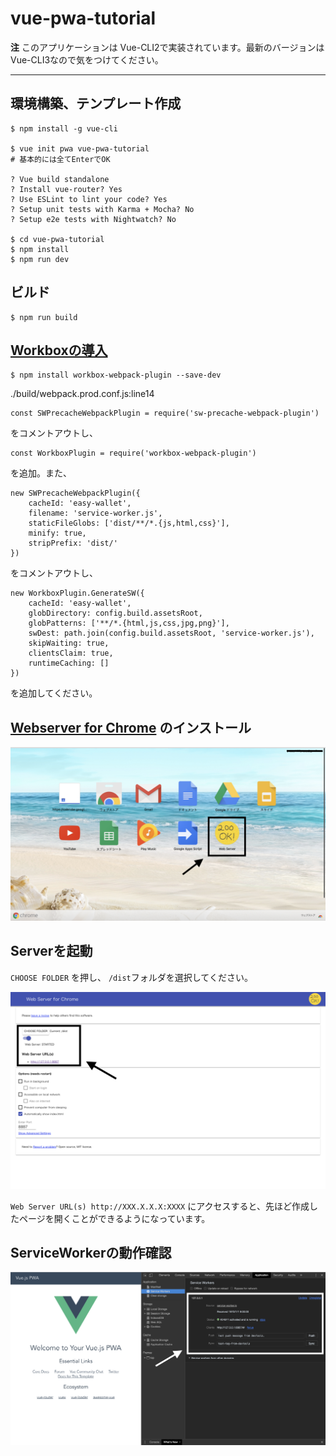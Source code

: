 # vue-pwa-tutorial

**注** このアプリケーションは Vue-CLI2で実装されています。最新のバージョンはVue-CLI3なので気をつけてください。

---

## 環境構築、テンプレート作成

```
$ npm install -g vue-cli

$ vue init pwa vue-pwa-tutorial
# 基本的には全てEnterでOK

? Vue build standalone 
? Install vue-router? Yes
? Use ESLint to lint your code? Yes
? Setup unit tests with Karma + Mocha? No
? Setup e2e tests with Nightwatch? No

$ cd vue-pwa-tutorial
$ npm install
$ npm run dev
```

## ビルド
```
$ npm run build
```

## [Workboxの導入](https://github.com/yoshi1125hisa/vue-pwa-tutorial/commit/190c80d0948012a219536a1fe21ee33a954f94f7#diff-b837e8e89bbf621827a64e0b2b0c0aa5)
```
$ npm install workbox-webpack-plugin --save-dev
```

./build/webpack.prod.conf.js:line14
```
const SWPrecacheWebpackPlugin = require('sw-precache-webpack-plugin')
```
をコメントアウトし、
```
const WorkboxPlugin = require('workbox-webpack-plugin')
```
を追加。また、

```
new SWPrecacheWebpackPlugin({
    cacheId: 'easy-wallet',
    filename: 'service-worker.js',
    staticFileGlobs: ['dist/**/*.{js,html,css}'],
    minify: true,
    stripPrefix: 'dist/'
})
```
をコメントアウトし、
```
new WorkboxPlugin.GenerateSW({
    cacheId: 'easy-wallet',
    globDirectory: config.build.assetsRoot,
    globPatterns: ['**/*.{html,js,css,jpg,png}'],
    swDest: path.join(config.build.assetsRoot, 'service-worker.js'),
    skipWaiting: true,
    clientsClaim: true,
    runtimeCaching: []
})
```
を追加してください。

## [Webserver for Chrome](https://chrome.google.com/webstore/detail/web-server-for-chrome/ofhbbkphhbklhfoeikjpcbhemlocgigb) のインストール
![](img/chrome-app_demo.png)


## Serverを起動
`CHOOSE FOLDER` を押し、 `/dist`フォルダを選択してください。

![](img/chrome-dev_demo.png)

`Web Server URL(s) http://XXX.X.X.X:XXXX` にアクセスすると、先ほど作成したページを開くことができるようになっています。

## ServiceWorkerの動作確認
![](img/service-worker_demo.png)
